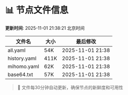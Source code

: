# 📊 节点文件信息

**更新时间**: 2025-11-01 21:38:21 北京时间

| 文件名 | 大小 | 最后修改 |
|--------|------|----------|
| all.yaml | 54K | 2025-11-01 21:38 |
| history.yaml | 411K | 2025-11-01 21:38 |
| mihomo.yaml | 62K | 2025-11-01 21:38 |
| base64.txt | 57K | 2025-11-01 21:38 |

> 🔄 文件每30分钟自动更新，确保节点的新鲜度和可用性

